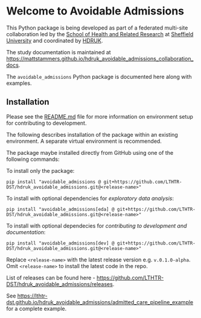 # Welcome to Avoidable Admissions

This Python package is being developed as part of a federated multi-site collaboration led by the [School of Health and Related Research](https://www.sheffield.ac.uk/scharr) at [Sheffield University](https://www.sheffield.ac.uk/) and coordinated by [HDRUK](https://www.hdruk.ac.uk/).

The study documentation is maintained at <https://mattstammers.github.io/hdruk_avoidable_admissions_collaboration_docs>.

The `avoidable_admissions` Python package is documented here along with examples.

## Installation

Please see the [README.md](https://github.com/LTHTR-DST/hdruk_avoidable_admissions#readme) file for more information on environment setup for contributing to development.

The following describes installation of the package within an existing environment.
A separate virtual environment is recommended.

The package maybe installed directly from GitHub using one of the following commands:

To install only the package:

```shell
pip install "avoidable_admissions @ git+https://github.com/LTHTR-DST/hdruk_avoidable_admissions.git@<release-name>"
```

To install with optional dependencies for _exploratory data analysis_:

```shell
pip install "avoidable_admissions[eda] @ git+https://github.com/LTHTR-DST/hdruk_avoidable_admissions.git@<release-name>"
```

To install with optional dependecies for _contributing to development and documentation_:

```shell
pip install "avoidable_admissions[dev] @ git+https://github.com/LTHTR-DST/hdruk_avoidable_admissions.git@<release-name>"
```

Replace `<release-name>` with the latest release version e.g. `v.0.1.0-alpha`.
Omit `<release-name>` to install the latest code in the repo.

List of releases can be found here - <https://github.com/LTHTR-DST/hdruk_avoidable_admissions/releases>.

See <https://lthtr-dst.github.io/hdruk_avoidable_admissions/admitted_care_pipeline_example> for a complete example.

